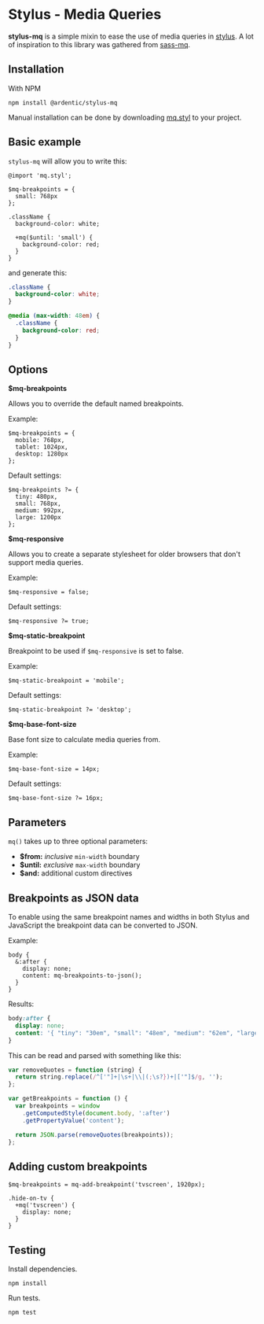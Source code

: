 
# Stylus - Media Queries

**stylus-mq** is a simple mixin to ease the use of media queries in [stylus](http://stylus-lang.com/). A lot of inspiration to this library was gathered from [sass-mq](https://github.com/guardian/sass-mq).

## Installation

With NPM

```
npm install @ardentic/stylus-mq
```

Manual installation can be done by downloading [mq.styl](https://raw.githubusercontent.com/ardentic/stylus-mq/master/mq.styl) to your project.

## Basic example

`stylus-mq` will allow you to write this:

```stylus
@import 'mq.styl';

$mq-breakpoints = {
  small: 768px
};

.className {
  background-color: white;

  +mq($until: 'small') {
    background-color: red;
  }
}
```

and generate this:

```css
.className {
  background-color: white;
}

@media (max-width: 48em) {
  .className {
    background-color: red;
  }
}
```

## Options

**$mq-breakpoints**

Allows you to override the default named breakpoints.

Example:

```stylus
$mq-breakpoints = {
  mobile: 768px,
  tablet: 1024px,
  desktop: 1280px
};
```

Default settings:

```stylus
$mq-breakpoints ?= {
  tiny: 480px,
  small: 768px,
  medium: 992px,
  large: 1200px
};
```

**$mq-responsive**

Allows you to create a separate stylesheet for older browsers that don't support media queries.

Example:

```stylus
$mq-responsive = false;
```

Default settings:

```stylus
$mq-responsive ?= true;
```

**$mq-static-breakpoint**

Breakpoint to be used if `$mq-responsive` is set to false.

Example:

```stylus
$mq-static-breakpoint = 'mobile';
```

Default settings:

```stylus
$mq-static-breakpoint ?= 'desktop';
```

**$mq-base-font-size**

Base font size to calculate media queries from.

Example:

```stylus
$mq-base-font-size = 14px;
```

Default settings:

```stylus
$mq-base-font-size ?= 16px;
```

## Parameters

`mq()` takes up to three optional parameters:

* **$from:** _inclusive_ `min-width` boundary
* **$until:** _exclusive_ `max-width` boundary
* **$and:** additional custom directives

## Breakpoints as JSON data

To enable using the same breakpoint names and widths in both Stylus and JavaScript the breakpoint data can be converted to JSON.

Example:

```stylus
body {
  &:after {
    display: none;
    content: mq-breakpoints-to-json();
  }
}
```

Results:

```css
body:after {
  display: none;
  content: '{ "tiny": "30em", "small": "48em", "medium": "62em", "large": "75em" }';
}
```

This can be read and parsed with something like this:

```javascript
var removeQuotes = function (string) {
  return string.replace(/^['"]+|\s+|\\|(;\s?})+|['"]$/g, '');
};

var getBreakpoints = function () {
  var breakpoints = window
    .getComputedStyle(document.body, ':after')
    .getPropertyValue('content');

  return JSON.parse(removeQuotes(breakpoints));
};
```

## Adding custom breakpoints

```stylus
$mq-breakpoints = mq-add-breakpoint('tvscreen', 1920px);

.hide-on-tv {
  +mq('tvscreen') {
    display: none;
  }
}
```

## Testing

Install dependencies.

```
npm install
```

Run tests.

```
npm test
```
